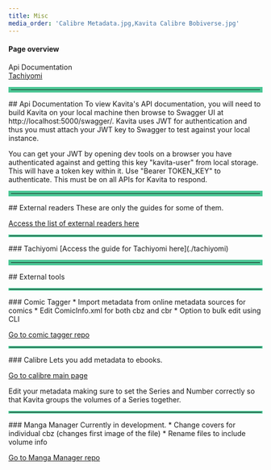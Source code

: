 ```yaml
---
title: Misc
media_order: 'Calibre Metadata.jpg,Kavita Calibre Bobiverse.jpg'
---
```


#### Page overview
Api Documentation<br/>
[Tachiyomi](./tachiyomi)<br/>

<hr style="border:5px solid #4ac694"> </hr>
## Api Documentation
To view Kavita's API documentation, you will need to build Kavita on your local machine then browse to Swagger UI at http://localhost:5000/swagger/. Kavita uses JWT for authentication and thus you must attach your JWT key to Swagger to test against your local instance.

You can get your JWT by opening dev tools on a browser you have authenticated against and getting this key "kavita-user" from local storage. This will have a token key within it. Use "Bearer TOKEN_KEY" to authenticate. This must be on all APIs for Kavita to respond.

<hr style="border:5px solid #4ac694"> </hr>
## External readers
These are only the guides for some of them. 

[Access the list of external readers here](https://wiki.kavitareader.com/en/faq/external-readers)

<hr style="border:2px solid #4ac694"> </hr>
### Tachiyomi
[Access the guide for Tachiyomi here](./tachiyomi)

<hr style="border:5px solid #4ac694"> </hr>
## External tools

<hr style="border:2px solid #4ac694"> </hr>
### Comic Tagger
* Import metadata from online metadata sources for comics
* Edit ComicInfo.xml for both cbz and cbr
* Option to bulk edit using CLI

[Go to comic tagger repo](https://github.com/comictagger/comictagger)

<hr style="border:2px solid #4ac694"> </hr>
### Calibre
Lets you add metadata to ebooks.

[Go to calibre main page](https://calibre-ebook.com/es)

Edit your metadata making sure to set the Series and Number correctly so that Kavita groups the volumes of a Series together. 


<hr style="border:2px solid #4ac694"> </hr>
### Manga Manager
Currently in development. 
* Change covers for individual cbz (changes first image of the file)
* Rename files to include volume info

[Go to Manga Manager repo](https://github.com/ThePromidius/Manga-Manager)